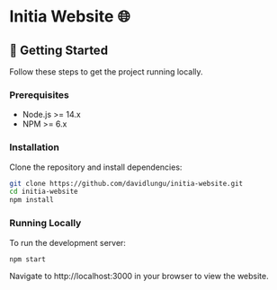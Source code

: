 # Initia Website 🌐

## 🚀 Getting Started

Follow these steps to get the project running locally.

### Prerequisites

- Node.js >= 14.x
- NPM >= 6.x

### Installation

Clone the repository and install dependencies:

```bash
git clone https://github.com/davidlungu/initia-website.git
cd initia-website
npm install
```

### Running Locally
To run the development server:

```bash
npm start
```
Navigate to http://localhost:3000 in your browser to view the website.